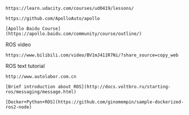 ```
https://learn.udacity.com/courses/ud0419/lessons/
```
```
https://github.com/ApolloAuto/apollo
```
```
[Apollo Baidu Course](https://apollo.baidu.com/community/course/outline/)
```
ROS video
```
https://www.bilibili.com/video/BV1mJ411R7Ni/?share_source=copy_web
```
ROS text tutorial
```
http://www.autolabor.com.cn
```
```
[Brief introduction about ROS](http://docs.voltbro.ru/starting-ros/messaging/message.html)
```
```
[Docker+Python+ROS](https://github.com/ginomempin/sample-dockerized-ros2-node)
```
